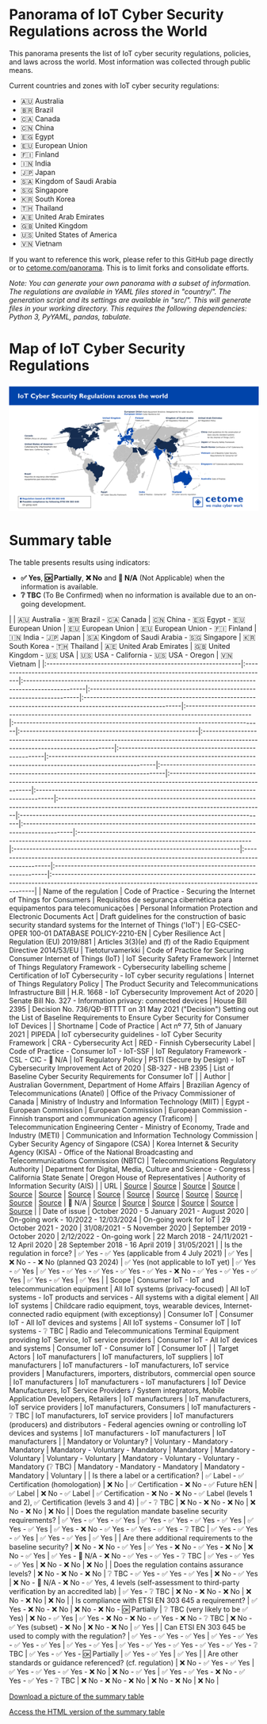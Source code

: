 # Panorama of IoT Cyber Security Regulations across the World
This panorama presents the list of IoT cyber security regulations, policies, and laws across the world.
Most information was collected through public means.

Current countries and zones with IoT cyber security regulations:
- 🇦🇺 Australia
- 🇧🇷 Brazil
- 🇨🇦 Canada
- 🇨🇳 China
- 🇪🇬 Egypt
- 🇪🇺 European Union
- 🇫🇮 Finland
- 🇮🇳 India
- 🇯🇵 Japan
- 🇸🇦 Kingdom of Saudi Arabia
- 🇸🇬 Singapore
- 🇰🇷 South Korea
- 🇹🇭 Thailand
- 🇦🇪 United Arab Emirates
- 🇬🇧 United Kingdom
- 🇺🇸 United States of America
- 🇻🇳 Vietnam

If you want to reference this work, please refer to this GitHub page directly or to [cetome.com/panorama](https://cetome.com/panorama).
This is to limit forks and consolidate efforts.

*Note: You can generate your own panorama with a subset of information. The regulations are available in YAML files stored in "country/". The generation script and its settings are available in "src/". This will generate files in your working directory. This requires the following dependencies: Python 3, PyYAML, pandas, tabulate.*

# Map of IoT Cyber Security Regulations
![map](map.png)

# Summary table
The table presents results using indicators:
- **✅ Yes**, **🆗 Partially**, **❌ No** and **🛑 N/A** (Not Applicable) when the information is available.
- **❔ TBC** (To Be Confirmed) when no information is available due to an on-going development.



|                                                              | 🇦🇺 Australia - 🇧🇷 Brazil                - 🇨🇦 Canada                                                                 | 🇨🇳 China                            - 🇪🇬 Egypt                  - 🇪🇺 European Union                                                             | 🇪🇺 European Union                                       | 🇪🇺 European Union                                       - 🇫🇮 Finland                                            | 🇮🇳 India                               - 🇯🇵 Japan                                                                       | 🇸🇦 Kingdom of Saudi Arabia              - 🇸🇬 Singapore                                                                       | 🇰🇷 South Korea                                                        - 🇹🇭 Thailand                                                                  | 🇦🇪 United Arab Emirates                                                                      | 🇬🇧 United Kingdom                                           - 🇺🇸 USA                                                                 | 🇺🇸 USA - California    - 🇺🇸 USA - Oregon                                                            | 🇻🇳 Vietnam                                                                                                                                            |
|:-------------------------------------------------------------|:-------------------------------------------------------------------------------------|:-------------------------------------------------------------------------------------------------|:--------------------------------------------------------------------------|:------------------------------------------------------------------------------------------------------------|:--------------------------------------------------------------------------------------------------|:------------------------------------------------------------------------------|:--------------------------------------------------------|:--------------------------------------------------------------------------------------------------------------------------------|:------------------------------------------------------|:---------------------------------------------------------------------------------------------------------------|:-------------------------------------------------------------------------------|:----------------------------------------------------------------------------------------------------------------|:-----------------------------------------------------------------------------------|:----------------------------------------------------------------------------------------------------------------------------------------------|:-----------------------------------------------------------------------------|:---------------------------------------------------------------------------------------------|:------------------------------------------------------------------------------------------------------------------------------------|:-----------------------------------------------------------------------|:-----------------------------------------------------------------------------------------------|:---------------------------------------------------------------------------|:------------------------------------------------------------------------------------------------------------------------------------------------------|
| Name of the regulation                                       | Code of Practice - Securing the Internet of Things for Consumers                     | Requisitos de segurança cibernética para equipamentos para telecomunicações                      | Personal Information Protection and Electronic Documents Act              | Draft guidelines for the construction of basic security standard systems for the Internet of Things ('IoT') | EG-CSEC-OPER 100-01 DATABASE POLICY-2210-EN                                                       | Cyber Resilience Act                                                          | Regulation (EU) 2019/881                                | Articles 3(3)(e) and (f) of the Radio Equipment Directive 2014/53/EU                                                            | Tietoturvamerkki                                      | Code of Practice for Securing Consumer Internet of Things (IoT)                                                | IoT Security Safety Framework                                                  | Internet of Things Regulatory Framework - Cybersecurity labelling scheme                                                     | Certification of IoT Cybersecurity                                    - IoT cyber security regulations                                               | Internet of Things Regulatory Policy                                                         | The Product Security and Telecommunications Infrastructure Bill                                                                     | H.R. 1668 - IoT Cybersecurity Improvement Act of 2020                  | Senate Bill No. 327 - Information privacy: connected devices                                   | House Bill 2395                                                            | Decision No. 736/QĐ-BTTTT on 31 May 2021 ("Decision") Setting out the List of Baseline Requirements to Ensure Cyber Security for Consumer IoT Devices |
| Shortname                                                    | Code of Practice                                                                     | Act nº 77, 5th of January 2021                                                                   | PIPEDA                                                                    | IoT cybersecurity guidelines        - IoT Cyber Security Framework                                                                      | CRA   - Cybersecurity Act                                       | RED                                                     - Finnish Cybersecurity Label                           | Code of Practice - Consumer IoT        - IoT-SSF                                                                        | IoT Regulatory Framework                - CSL        - CIC                                                                   - 🛑 N/A                                                                        | IoT Regulatory Policy                                                                        | PSTI (Secure by Design)                                     - IoT Cybersecurity Improvement Act of 2020                              | SB-327                 - HB 2395                                                                    | List of Baseline Cyber Security Requirements for Consumer IoT                                                                                         |
| Author                                                       | Australian Government, Department of Home Affairs                                    | Brazilian Agency of Telecommunications (Anatel)                                                  | Office of the Privacy Commissioner of Canada                              | Ministry of Industry and Information Technology (MIIT)                                                      | Egypt                     - European Commission                                                           | European Commission                                     | European Commission                                     - Finnish transport and communication agency (Traficom) | Telecommunication Engineering Center   - Ministry of Economy, Trade and Industry (METI)                                 | Communication and Information Technology Commission                                                             | Cyber Security Agency of Singapore (CSA)                                           | Korea Internet & Security Agency (KISA)                               - Office of the National Broadcasting and Telecommunications Commission (NBTC) | Telecommunications Regulatory Authority                                                      | Department for Digital, Media, Culture and Science          - Congress                                                               | California State Senate                                                                        | Oregon House of Representatives                                            | Authority of Information Security (AIS)                                                                                                               |
| URL                                                          | [Source](https://www.homeaffairs.gov.au/reports-and-pubs/files/code-of-practice.pdf) | [Source](https://www.anatel.gov.br/legislacao/atos-de-certificacao-de-produtos/2021/1505-ato-77) | [Source](https://www.priv.gc.ca/en/privacy-topics/technology/gd_iot_man/) | [Source](https://www.miit.gov.cn/gzcy/yjzj/art/2021/art_de99ecee64884ecda932604c32631b76.html)              | [Source](https://www.egcert.eg/wp-content/uploads/2022/12/IOT-Cyber-Security-Framework_final.pdf) | [Source](https://www.europarl.europa.eu/doceo/document/TA-9-2024-0130_EN.pdf) | [Source](https://eur-lex.europa.eu/eli/reg/2019/881/oj) | [Source](https://ec.europa.eu/growth/system/files/2021-10/C_2021_7672_F1_COMMISSION_DELEGATED_REGULATION_EN_V10_P1_1428769.PDF) | [Source](https://tietoturvamerkki.fi/en/)             | [Source](https://www.tec.gov.in/pdf/M2M/Securing%20Consumer%20IoT%20_Code%20of%20pratice.pdf)                  | [Source](https://www.meti.go.jp/policy/netsecurity/wg1/IoT-SSF_ver1.0_eng.pdf) | [Source](https://www.citc.gov.sa/en/RulesandSystems/RegulatoryDocuments/Documents/IoT_REGULATORY_FRAMEWORK.pdf) | [Source](https://www.csa.gov.sg/programmes/cybersecurity-labelling/about-cls)      | [Source](https://www.ksecurity.or.kr/user/bbs/kisis/92/539/bbsDataView/23074.do?page=1&column&search&searchSDate&searchEDate&bbsDataCategory) | 🛑 N/A                                                                        | [Source](https://www.tra.gov.ae/assets/8oQGhqPt.pdf.aspx)                                    | [Source](https://www.gov.uk/government/collections/the-product-security-and-telecommunications-infrastructure-psti-bill-factsheets) | [Source](https://www.congress.gov/bill/116th-congress/house-bill/1668) | [Source](https://leginfo.legislature.ca.gov/faces/billTextClient.xhtml?bill_id=201720180SB327) | [Source](https://olis.leg.state.or.us/liz/2019R1/Measures/Overview/HB2395) | [Source](https://mic.gov.vn/Pages/VanBan/14664/736_Qd-BTTTT.html)                                                                                     |
| Date of issue                                                | October 2020 - 5 January 2021           - August 2020                                                               | On-going work                       - 10/2022                   - 12/03/2024                                                                    | On-going work for IoT                                   | 29 October 2021                                         - 2020                                                  | 31/08/2021                             - 5 November 2020                                                                | September 2019                          - October 2020                                                                       | 2/12/2022                                                             - On-going work                                                                | 22 March 2018        - 24/11/2021                                                  - 12 April 2020                                                          | 28 September 2018      - 16 April 2019                                                              | 31/05/2021                                                                                                                                            |
| Is the regulation in force?                                  | ✅ Yes        - ✅ Yes (applicable from 4 July 2021)                                                              | ✅ Yes                                                                     | ❌ No                                -                           - ❌ No (planned Q3 2024)                                                        | ✅ Yes (not applicable to IoT yet)                       | ✅ Yes                                                   - ✅ Yes                                                 | ✅ Yes                                  - ✅ Yes  - ✅ Yes                                   - ✅ Yes      - ✅ Yes                                                                 - ❌ No - ✅ Yes                - ✅ Yes                                                       - ✅ Yes                                                                  | ✅ Yes                  - ✅ Yes                                                                      | ✅ Yes                                                                                                                                                 |
| Scope                                                        | Consumer IoT - IoT and telecommunication equipment                                                              | All IoT systems (privacy-focused)                                         | All IoT systems                     - IoT products and services - All systems with a digital element                                            | All IoT systems                                         | Childcare radio equipment, toys, wearable devices, Internet-connected radio equipment (with exceptionsy)                        | Consumer IoT                                          | Consumer IoT                           - All IoT devices and systems                                                    | All IoT systems                         - Consumer IoT                                                                       | IoT systems                                                           - ❔ TBC                                                                        | Radio and Telecommunications Terminal Equipment providing IoT Service, IoT service providers | Consumer IoT                                                - All IoT devices and systems                                            | Consumer IoT           - Consumer IoT                                                               | Consumer IoT                                                                                                                                          |
| Target Actors                                                | IoT manufacturers                                                                    | IoT manufacturers, IoT suppliers                                                                 | IoT manufacturers                                                         | IoT manufacturers                   - IoT manufacturers, IoT service providers                                                          | Manufacturers, importers, distributors, commercial open source                | IoT manufacturers                                       | IoT manufacturers                                       - IoT manufacturers                                     | IoT Device Manufacturers, IoT Service Providers / System integrators, Mobile Application Developers, Retailers | IoT manufacturers                                                              | IoT manufacturers, IoT service providers                                                                        | IoT manufacturers, Consumers                                                       | IoT manufacturers                                                     - ❔ TBC                                                                        | IoT manufacturers, IoT service providers                                                     | IoT manufacturers (producers) and distributors              - Federal agencies owning or controlling IoT devices and systems         | IoT manufacturers      - IoT manufacturers                                                          | IoT manufacturers                                                                                                                                     |
| Mandatory or Voluntary?                                      | Voluntary    - Mandatory                - Mandatory                                                                 | Mandatory                           - Voluntary                 - Mandatory                                                                     | Mandatory                                               | Mandatory                                               - Voluntary                                             | Voluntary                              - Voluntary                                                                      | Mandatory                               - Voluntary  - Voluntary                                                             - Mandatory (❔ TBC)                                                            | Mandatory            - Mandatory                                                   - Mandatory                                                              | Mandatory              - Mandatory                                                                  | Voluntary                                                                                                                                             |
| Is there a label or a certification?                         | ✅ Label      - ✅ Certification (homologation)                                                                   | ❌ No                                                                      | ✅ Certification                     - ❌ No                      - ✅ Future hEN                                                                  | ✅ Label                                                 | ❌ No                                                    - ✅ Label                                               | ✅ Certification                        - ❌ No   - ❌ No                                    - ✅ Label (levels 1 and 2), ✅ Certification (levels 3 and 4)                         | ✅                                                                     - ❔ TBC                                                                        | ❌ No                 - ❌ No                                                        - ❌ No                                                                   | ❌ No                   - ❌ No                                                                       | ❌ No                                                                                                                                                  |
| Does the regulation mandate baseline security requirements?  | ✅ Yes        - ✅ Yes                    - ✅ Yes                                                                     | ✅ Yes                               - ✅ Yes                     - ✅ Yes - ✅ Yes                                                   | ✅ Yes                                                   - ✅ Yes                                                 | ✅ Yes                                  - ❌ No   - ✅ Yes                                   - ✅ Yes      - ✅ Yes                                                                 - ❔ TBC                                                                        | ✅ Yes                - ✅ Yes                                                       - ✅ Yes                                                                  | ✅ Yes                  - ✅ Yes                                                                      | ✅ Yes                                                                                                                                                 |
| Are there additional requirements to the baseline security?  | ❌ No         - ❌ No                     - ✅ Yes                                                                     | ✅ Yes                               - ❌ No                      - ✅ Yes - ❌ No                                                    | ❌ No                                                    - ✅ Yes                                                 | ✅ Yes                                  - 🛑 N/A  - ❌ No                                    - ✅ Yes      - ✅ Yes                                                                 - ❔ TBC                                                                        | ✅ Yes                - ✅ Yes                                                       - ✅ Yes                                                                  | ❌ No                   - ❌ No                                                                       | ❌ No                                                                                                                                                  |
| Does the regulation contains assurance levels?               | ❌ No         - ❌ No                     - ❌ No                                                                      | ❔ TBC                               - ✅ Yes                     - ✅ Yes - ✅ Yes                                                   | ❌ No                                                    - ✅ Yes                                                 | ❌ No                                   - 🛑 N/A  - ❌ No                                    - ✅ Yes, 4 levels (self-assessment to third-party verification by an accredited lab) | ✅ Yes                                                                 - ❔ TBC                                                                        | ❌ No                 - ❌ No                                                        - ❌ No                                                                   | ❌ No                   - ❌ No                                                                       | ❌ No                                                                                                                                                  |
| Is compliance with ETSI EN 303 645 a requirement?            | ✅ Yes        - ❌ No                     - ❌ No                                                                      | ❌ No                                - ❌ No                      - 🆗 Partially                                                                   | ❔ TBC (very likely to be ✅ Yes)                         | ❌ No                                                    - ✅ Yes                                                 | ✅ Yes                                  - ❌ No   - ❌ No                                    - ✅ Yes      - ❌ No                                                                  - ❔ TBC                                                                        | ❌ No                 - ✅ Yes (subset)                                              - ❌ No                                                                   | ❌ No                   - ❌ No                                                                       | ✅ Yes                                                                                                                                                 |
| Can ETSI EN 303 645 be used to comply with the regulation?   | ✅ Yes        - ✅ Yes                    - ✅ Yes                                                                     | ✅ Yes                               - ✅ Yes                     - ✅ Yes - ✅ Yes                                                   | ✅ Yes                                                   - ✅ Yes                                                 | ✅ Yes                                  - ✅ Yes  - ✅ Yes                                   - ✅ Yes      - ✅ Yes                                                                 - ❔ TBC                                                                        | ✅ Yes                - ✅ Yes                                                       - 🆗 Partially                                                            | ✅ Yes                  - ✅ Yes                                                                      | ✅ Yes                                                                                                                                                 |
| Are other standards or guidance referenced? (cf. regulation) | ❌ No         - ✅ Yes                    - ✅ Yes                                                                     | ✅ Yes                               - ✅ Yes                     - ✅ Yes - ❌ No                                                    | ❌ No                                                    - ✅ Yes                                                 | ✅ Yes                                  - ✅ Yes  - ❌ No                                    - ✅ Yes      - ✅ Yes                                                                 - ❔ TBC                                                                        | ❌ No                 - ❌ No                                                        - ❌ No                                                                   | ❌ No                   - ❌ No                                                                       | ❌ No                                                                                                                                                  |


[Download a picture of the summary table](table.png)

[Access the HTML version of the summary table](https://cetome.com/panorama)